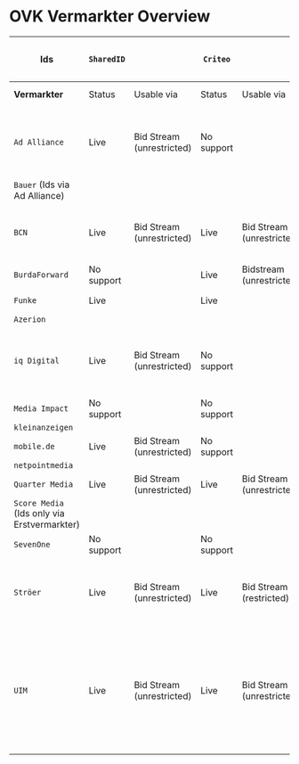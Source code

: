 # OVK Vermarkter Overview #

| **Ids** | `SharedID` | | `Criteo` | | `ID5` | | `PPID (GAM)` | | `Panorama` | | `Liveramp` | | `netID` | | `EUID` | | `Utiq` | | `First-Id` | | `Proprietary ID 1`(further describe) | | `Proprietary ID 2`(further describe) | |
| ------------------------------------------- |------------|---------------------------| ----------- |  --------------------------------- |------------- |  ------------------------------------------------------- |--------------|----------------------------------------------------| ------------ |  ---------------------- | ------------ |  -------------------------------- |------------|------------------------------------------------------------------------------------------------------------------------|-------------| -------------------------------- |-------------|  -------------------------------------------------------- | ----------------|----------------------------------------------------------|----------------------------------------------------------------------| -------------------------------------------- | ------------------------------------ |  ------------------ | 
| **Vermarkter** | Status | Usable via | Status | Usable via | Status | Usable via | Status | Usable via | Status | Usable via | Status | Usable via | Status | Usable via | Status | Usable via | Status | Usable via | Status | Usable via | Description | Usable via | Description | Usable via |   
| `Ad Alliance` | Live | Bid Stream (unrestricted) | No support | | No support | | Live | Adserver | No support | | No support | | Live | Bid Stream (restricted), Data Marketplace (Curation-SSP) | In-Progress | | In-Progress | | | RTL Household IDs | Internal only, audiences and martech | | |
| `Bauer` (Ids via Ad Alliance) | | | | | | | | | | | | | | | | | | | | | | | |
| `BCN` | Live | Bid Stream (unrestricted) | Live | Bid Stream (unrestricted) | Live | Bid Stream (unrestricted) | Live | - IO only (Adserver)<br />- Bid Stream (unrestricted) | No support | | Live | Bid Stream (unrestricted) | No support | | Live | Bid Stream (unrestricted) | In-Progress | | No support | | Own email hash based id | - IO only (Adserver)<br />- Data Clean Room | | | 
| `BurdaForward` | No support | | Live | Bidstream (unrestricted) | Live | Bid Stream (unrestricted) | Live | Bid Stream (restricted) | No support | | No support | | Live | Bid Stream (restricted) | No support | | In-Progress | | No support | | | | | |  
| `Funke` | Live | | Live | | Live | | Live | | No support | | Live | | No support | | In-Progress | | In-Progress | | | | | | |
| `Azerion` | | | | | | | | | | | | | | | | | | | | | | | |
| `iq Digital` | Live | Bid Stream (unrestricted) | No support | | Live | Bid Stream (unrestricted) | Live | - IO only (Adserver) | No support | | Live | Bid Stream (restricted) | No support | | In-Progress | | Live | Bid Stream (restricted) | No Support | | iq Profile IDs (e.g. Hashed e-mails, Phonenumbers, 1. Party Cookies) | Internal only, audiences and martech | | | 
| `Media Impact` | No support | | No support | | No support | | No support | | No support | | No support | | Live | | No support | | No support | | | | | | |
| `kleinanzeigen` | | | | | | | | | | | | | | | | | | | | | | | |
| `mobile.de` | Live | Bid Stream (unrestricted) | No support | | Live | Bid Stream (unrestricted) | Live | Bid Stream (restricted) | No support | | Live | Bid Stream (unrestricted) | No support | | No support | | No support | | | | | | |
| `netpointmedia` | | | | | | | | | | | | | | | | | | | | | | | |
| `Quarter Media` | Live | Bid Stream (unrestricted) | Live | Bid Stream (unrestricted) | Live | Bid Stream (unrestricted) | Live | Bid Stream (restricted) | Live | Bid Stream (restricted) | In-Progress | | No support | | No support | | In-Progress | | | | | | |
| `Score Media` (Ids only via Erstvermarkter) | | | | | | | | | | | | | | | | | | | | | | | |
| `SevenOne` | No support | | No support | | No support | | No support | | No support | | In-Progress | | In-Progress | | In-Progress | | No support | | | | | | |
| `Ströer` | Live | Bid Stream (unrestricted) | Live | Bid Stream (restricted) | Live | Bid Stream (restricted), Data Marketplace (Curation-SSP) | Live | IO only (Adserver) | No support | | Live | Bid Stream (restricted) | Live | Bid Stream (restricted) | In-Progress | | Live (Test) | Bid Stream (restricted) | | | | | | | 
| `UIM` | Live | Bid Stream (unrestricted) | Live | Bid Stream (unrestricted) | in Progress | | Live | Bid Stream (restricted) | No Support | | In-Progress | | Live | Bid Stream (deal id) Bid Stream (unrestricted) Data Marketplace (Curation-SSP) Data Marketplace (DSP) Data Clean Room | In-Progress | | No Support | | | | | | | 